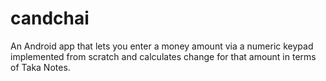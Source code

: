 # candchai
An Android app that lets you enter a money amount via a numeric keypad implemented from scratch and calculates change for that amount in terms of Taka Notes.
